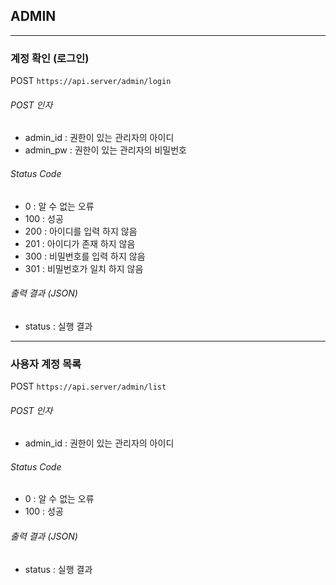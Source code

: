 ## ADMIN

------

### 계정 확인 (로그인)
POST ` https://api.server/admin/login `

###### POST 인자
* admin_id : 권한이 있는 관리자의 아이디
* admin_pw : 권한이 있는 관리자의 비밀번호

###### Status Code
* 0 : 알 수 없는 오류
* 100 : 성공
* 200 : 아이디를 입력 하지 않음
* 201 : 아이디가 존재 하지 않음
* 300 : 비밀번호를 입력 하지 않음
* 301 : 비밀번호가 일치 하지 않음

###### 출력 결과 (JSON)
* status : 실행 결과

------

### 사용자 계정 목록
POST ` https://api.server/admin/list `

###### POST 인자
* admin_id : 권한이 있는 관리자의 아이디

###### Status Code
* 0 : 알 수 없는 오류
* 100 : 성공

###### 출력 결과 (JSON)
* status : 실행 결과
